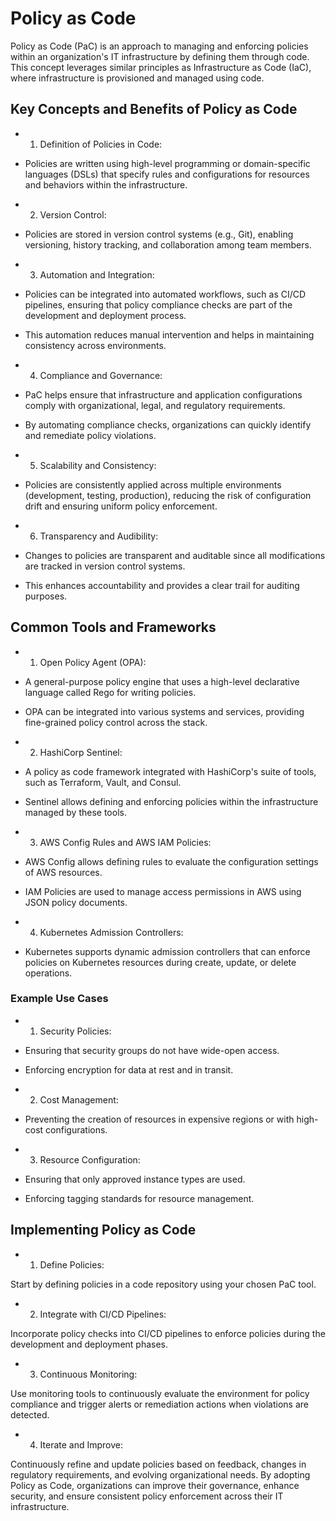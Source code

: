 # Policy as Code
Policy as Code (PaC) is an approach to managing and enforcing policies within an organization's IT infrastructure by defining them through code. This concept leverages similar principles as Infrastructure as Code (IaC), where infrastructure is provisioned and managed using code.

## Key Concepts and Benefits of Policy as Code

- 1. Definition of Policies in Code:

- Policies are written using high-level programming or domain-specific languages (DSLs) that specify rules and configurations for resources and behaviors within the infrastructure.

- 2. Version Control:

- Policies are stored in version control systems (e.g., Git), enabling versioning, history tracking, and collaboration among team members.

- 3. Automation and Integration:

- Policies can be integrated into automated workflows, such as CI/CD pipelines, ensuring that policy compliance checks are part of the development and deployment process.
- This automation reduces manual intervention and helps in maintaining consistency across environments.

- 4. Compliance and Governance:

- PaC helps ensure that infrastructure and application configurations comply with organizational, legal, and regulatory requirements.
- By automating compliance checks, organizations can quickly identify and remediate policy violations.

- 5. Scalability and Consistency:

- Policies are consistently applied across multiple environments (development, testing, production), reducing the risk of configuration drift and ensuring uniform policy enforcement.

- 6. Transparency and Audibility:

- Changes to policies are transparent and auditable since all modifications are tracked in version control systems.
- This enhances accountability and provides a clear trail for auditing purposes.

## Common Tools and Frameworks

- 1. Open Policy Agent (OPA):

- A general-purpose policy engine that uses a high-level declarative language called Rego for writing policies.
- OPA can be integrated into various systems and services, providing fine-grained policy control across the stack.

- 2. HashiCorp Sentinel:

- A policy as code framework integrated with HashiCorp's suite of tools, such as Terraform, Vault, and Consul.
- Sentinel allows defining and enforcing policies within the infrastructure managed by these tools.

- 3. AWS Config Rules and AWS IAM Policies:

- AWS Config allows defining rules to evaluate the configuration settings of AWS resources.
- IAM Policies are used to manage access permissions in AWS using JSON policy documents.

- 4. Kubernetes Admission Controllers:

- Kubernetes supports dynamic admission controllers that can enforce policies on Kubernetes resources during create, update, or delete operations.

### Example Use Cases

- 1. Security Policies:

- Ensuring that security groups do not have wide-open access.
- Enforcing encryption for data at rest and in transit.

- 2. Cost Management:

- Preventing the creation of resources in expensive regions or with high-cost configurations.

- 3. Resource Configuration:

- Ensuring that only approved instance types are used.
- Enforcing tagging standards for resource management.

## Implementing Policy as Code
- 1. Define Policies:

Start by defining policies in a code repository using your chosen PaC tool.

- 2. Integrate with CI/CD Pipelines:

Incorporate policy checks into CI/CD pipelines to enforce policies during the development and deployment phases.

- 3. Continuous Monitoring:

Use monitoring tools to continuously evaluate the environment for policy compliance and trigger alerts or remediation actions when violations are detected.

- 4. Iterate and Improve:

Continuously refine and update policies based on feedback, changes in regulatory requirements, and evolving organizational needs.
By adopting Policy as Code, organizations can improve their governance, enhance security, and ensure consistent policy enforcement across their IT infrastructure.